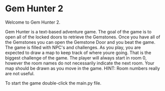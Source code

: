 # Gem Hunter 2
Welcome to Gem Hunter 2.

Gem Hunter is a text-based adventure game.  The goal of the game is to open all of the locked doors to retrieve the Gemstones.
Once you have all of the Gemstones you can open the Gemstone Door and you beat the game. The game is filled with NPC's and challenges.
As you play, you are expected to draw a map to keep track of where youre going.  That is the biggest challenge of the game.  The player will always start in room 0, however the room names do not necessarily indicate the next room.  Your map should be drawn as you move in the game.
HINT: Room numbers really are not useful.

To start the game double-click the main.py file.